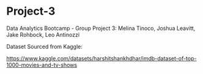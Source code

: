 # Project-3
Data Analytics Bootcamp - Group Project 3: Melina Tinoco, Joshua Leavitt, Jake Rohbock, Leo Antinozzi

Dataset Sourced from Kaggle:

https://www.kaggle.com/datasets/harshitshankhdhar/imdb-dataset-of-top-1000-movies-and-tv-shows


